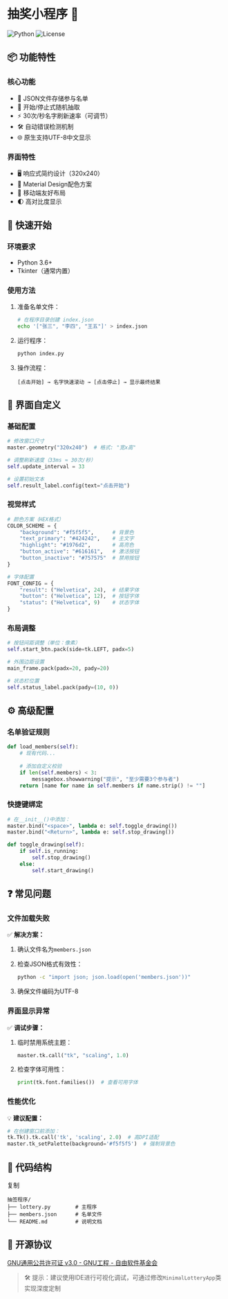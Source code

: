 # 抽奖小程序 🎲

![Python](https://img.shields.io/badge/Python-3.6+-blue?style=for-the-badge) ![License](https://img.shields.io/badge/License-GPL_3.0-green?style=for-the-badge)

## 📦 功能特性

### 核心功能
- 📁 JSON文件存储参与名单
- 🎯 开始/停止式随机抽取
- ⚡ 30次/秒名字刷新速率（可调节）
- 🛠 自动错误检测机制
- 🌐 原生支持UTF-8中文显示

### 界面特性
- 🖥 响应式简约设计（320x240）
- 🎨 Material Design配色方案
- 📱 移动端友好布局
- 🌓 高对比度显示

## 🚀 快速开始

### 环境要求
- Python 3.6+
- Tkinter（通常内置）

### 使用方法
1. 准备名单文件：
   ```bash
   # 在程序目录创建 index.json
   echo '["张三", "李四", "王五"]' > index.json

1. 运行程序：

	```bash
	python index.py
	```

2. 操作流程：

	```
	[点击开始] → 名字快速滚动 → [点击停止] → 显示最终结果
	```

## 🎨 界面自定义

### 基础配置

```python
# 修改窗口尺寸
master.geometry("320x240")  # 格式: "宽x高"

# 调整刷新速度（33ms ≈ 30次/秒）
self.update_interval = 33

# 设置初始文本
self.result_label.config(text="点击开始")
```

### 视觉样式

```python
# 颜色方案（HEX格式）
COLOR_SCHEME = {
    "background": "#f5f5f5",      # 背景色
    "text_primary": "#424242",    # 主文字
    "highlight": "#1976d2",       # 高亮色
    "button_active": "#616161",   # 激活按钮
    "button_inactive": "#757575"  # 禁用按钮
}

# 字体配置
FONT_CONFIG = {
    "result": ("Helvetica", 24),  # 结果字体
    "button": ("Helvetica", 12),  # 按钮字体
    "status": ("Helvetica", 9)    # 状态字体
}
```

### 布局调整

```python
# 按钮间距调整（单位：像素）
self.start_btn.pack(side=tk.LEFT, padx=5)

# 外围边距设置
main_frame.pack(padx=20, pady=20)

# 状态栏位置
self.status_label.pack(pady=(10, 0))
```

## ⚙️ 高级配置

### 名单验证规则

```python
def load_members(self):
    # 现有代码...
    
    # 添加自定义校验
    if len(self.members) < 3:
        messagebox.showwarning("提示", "至少需要3个参与者")
    return [name for name in self.members if name.strip() != ""]
```

### 快捷键绑定

```python
# 在__init__()中添加：
master.bind("<space>", lambda e: self.toggle_drawing())
master.bind("<Return>", lambda e: self.stop_drawing())

def toggle_drawing(self):
    if self.is_running:
        self.stop_drawing()
    else:
        self.start_drawing()
```

## ❓ 常见问题

### 文件加载失败

✅ **解决方案：**

1. 确认文件名为`members.json`

2. 检查JSON格式有效性：

	```bash
	python -c "import json; json.load(open('members.json'))"
	```

3. 确保文件编码为UTF-8

### 界面显示异常

✅ **调试步骤：**

1. 临时禁用系统主题：

	```python
	master.tk.call("tk", "scaling", 1.0)
	```

2. 检查字体可用性：

	```python
	print(tk.font.families())  # 查看可用字体
	```

### 性能优化

💡 **建议配置：**

```python
# 在创建窗口前添加：
tk.Tk().tk.call('tk', 'scaling', 2.0)  # 高DPI适配
master.tk_setPalette(background='#f5f5f5')  # 强制背景色
```

## 📜 代码结构

复制

```
抽签程序/
├── lottery.py        # 主程序
├── members.json      # 名单文件
└── README.md         # 说明文档
```

## 📄 开源协议

[GNU通用公共许可证 v3.0 - GNU工程 - 自由软件基金会](https://www.gnu.org/licenses/gpl-3.0.html)

> 🛠 提示：建议使用IDE进行可视化调试，可通过修改`MinimalLotteryApp`类实现深度定制
